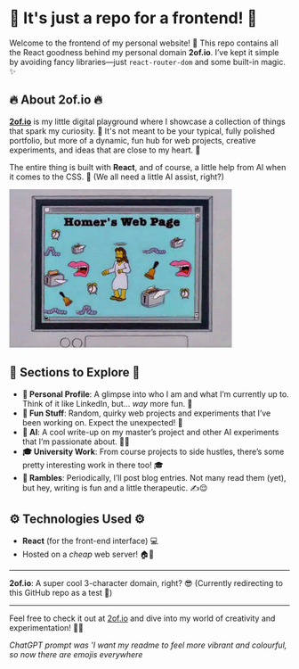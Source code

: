 # 🌟 It's just a repo for a frontend! 🌟

Welcome to the frontend of my personal website! 🚀 This repo contains all the React goodness behind my personal domain **2of.io**. I’ve kept it simple by avoiding fancy libraries—just `react-router-dom` and some built-in magic. ✨

## 🔥 About **2of.io** 🔥

[**2of.io**](https://2of.io) is my little digital playground where I showcase a collection of things that spark my curiosity. 🔎 It's not meant to be your typical, fully polished portfolio, but more of a dynamic, fun hub for web projects, creative experiments, and ideas that are close to my heart. 💖

The entire thing is built with **React**, and of course, a little help from AI when it comes to the CSS. 🤖 (We all need a little AI assist, right?)

![Homer Simpson](./git/homerimage.gif)

## 🌱 Sections to Explore 🌱

- **👤 Personal Profile**: A glimpse into who I am and what I’m currently up to. Think of it like LinkedIn, but... *way* more fun. 🎉
- **🎨 Fun Stuff**: Random, quirky web projects and experiments that I’ve been working on. Expect the unexpected! 🤩
- **🤖 AI**: A cool write-up on my master’s project and other AI experiments that I’m passionate about. 🤖✨
- **🎓 University Work**: From course projects to side hustles, there’s some pretty interesting work in there too! 🎓
- **📝 Rambles**: Periodically, I’ll post blog entries. Not many read them (yet), but hey, writing is fun and a little therapeutic. ✍️😌

## ⚙️ Technologies Used ⚙️

- **React** (for the front-end interface) 💻
- Hosted on a *cheap* web server! 🏠💸

---

**2of.io**: A super cool 3-character domain, right? 😎
(Currently redirecting to this GitHub repo as a test 🔄)

---

Feel free to check it out at [2of.io](https://2of.io) and dive into my world of creativity and experimentation! 🚀💫



*ChatGPT prompt was 'I want my readme to feel more vibrant and colourful, so now there are emojis everywhere*